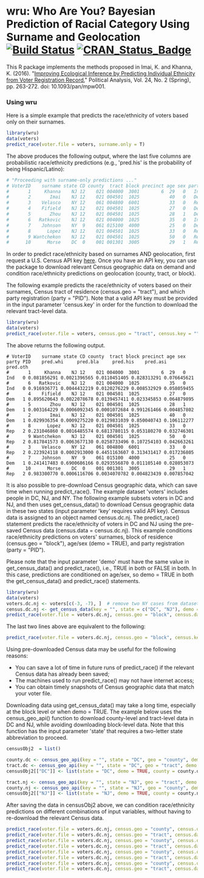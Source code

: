 # wru: Who Are You? Bayesian Prediction of Racial Category Using Surname and Geolocation [![Build Status](https://travis-ci.org/kosukeimai/wru.svg?branch=master)](https://travis-ci.org/kosukeimai/wru) [![CRAN_Status_Badge](http://www.r-pkg.org/badges/version/wru)](https://cran.r-project.org/package=wru)


This R package implements the methods proposed in Imai, K. and Khanna, K. (2016). "[Improving Ecological Inference by Predicting Individual Ethnicity from Voter Registration Record.](http://imai.princeton.edu/research/race.html)" Political Analysis, Vol. 24, No. 2 (Spring), pp. 263-272. doi: 10.1093/pan/mpw001.

### Using wru

Here is a simple example that predicts the race/ethnicity of voters based only on their surnames. 
```r
library(wru)
data(voters)
predict_race(voter.file = voters, surname.only = T)
```

The above produces the following output, where the last five columns are probabilistic race/ethnicity predictions (e.g., 'pred.his' is the probability of being Hispanic/Latino):
```r
# "Proceeding with surname-only predictions ..."
# VoterID    surname state CD county  tract block precinct age sex party PID pred.whi   pred.bla   pred.his   pred.asi pred.oth
#       1     Khanna    NJ 12    021 004000  3001        6  29   0   Ind   0   0.0676 0.00430000 0.00820000 0.86680000  0.05310
#       2       Imai    NJ 12    021 004501  1025           40   0   Dem   1   0.0812 0.00240000 0.06890000 0.73750000  0.11000
#       3    Velasco    NY 12    061 004800  6001           33   0   Rep   2   0.0594 0.00260000 0.82270000 0.10510000  0.01020
#       4    Fifield    NJ 12    021 004501  1025           27   0   Dem   1   0.9355 0.00220000 0.02850000 0.00780000  0.02590
#       5       Zhou    NJ 12    021 004501  1025           28   1   Dem   1   0.0098 0.00180000 0.00065000 0.98200000  0.00575
#       6   Ratkovic    NJ 12    021 004000  1025           35   0   Ind   0   0.9187 0.01083333 0.01083333 0.01083333  0.04880
#       7    Johnson    NY  9    061 015100  4000           25   0   Dem   1   0.5897 0.34630000 0.02360000 0.00540000  0.03500
#       8      Lopez    NJ 12    021 004501  1025           33   0   Rep   2   0.0486 0.00570000 0.92920000 0.01020000  0.00630
#       9 Wantchekon    NJ 12    021 004501  1025           50   0   Rep   2   0.6665 0.08530000 0.13670000 0.07970000  0.03180
#      10      Morse    DC  0    001 001301  3005           29   1   Rep   2   0.9054 0.04310000 0.02060000 0.00720000  0.02370
```

In order to predict race/ethnicity based on surnames AND geolocation, first request a U.S. Census API key [here](http://api.census.gov/data/key_signup.html). Once you have an API key, you can use the package to download relevant Census geographic data on demand and condition race/ethnicity predictions on geolocation (county, tract, or block).

The following example predicts the race/ethnicity of voters based on their surnames, Census tract of residence (census.geo = "tract"), and which party registration (party = "PID"). Note that a valid API key must be provided in the input parameter 'census.key' in order for the function to download the relevant tract-level data.
```r
library(wru)
data(voters)
predict_race(voter.file = voters, census.geo = "tract", census.key = "", party = "PID")
```

The above returns the following output.
```
# VoterID    surname state CD county  tract block precinct age sex party PID    pred.whi     pred.bla     pred.his    pred.asi    pred.oth
#       1     Khanna    NJ 12    021 004000  3001        6  29   0   Ind   0 0.081856291 0.0021396565 0.0110451405 0.828313291 0.076645621
#       6   Ratkovic    NJ 12    021 004000  1025           35   0   Ind   0 0.916936771 0.0044432219 0.0120276229 0.008532929 0.058059455
#       4    Fifield    NJ 12    021 004501  1025           27   0   Dem   1 0.895620643 0.0022078678 0.0139457411 0.023345853 0.064879895
#       5       Zhou    NJ 12    021 004501  1025           28   1   Dem   1 0.003164229 0.0006092345 0.0001072684 0.991261466 0.004857802
#       2       Imai    NJ 12    021 004501  1025           40   0   Dem   1 0.029936354 0.0009275220 0.0129831039 0.850040743 0.106112277
#       8      Lopez    NJ 12    021 004501  1025           33   0   Rep   2 0.231046860 0.0016485574 0.6813780115 0.053180270 0.032746301
#       9 Wantchekon    NJ 12    021 004501  1025           50   0   Rep   2 0.817841573 0.0063677130 0.0258733496 0.107254103 0.042663261
#       3    Velasco    NY 12    061 004800  6001           33   0   Rep   2 0.223924118 0.0002913000 0.4451163607 0.313431417 0.017236805
#       7    Johnson    NY  9    061 015100  4000           25   0   Dem   1 0.241417483 0.6900686166 0.0293556870 0.011105140 0.028053073
#      10      Morse    DC  0    001 001301  3005           29   1   Rep   2 0.983300770 0.0006116706 0.0034070782 0.004823439 0.007857042
```

It is also possible to pre-download Census geographic data, which can save time when running predict_race(). The example dataset 'voters'  includes people in DC, NJ, and NY. The following example subsets voters in DC and NJ, and then uses get_census_data() to download Census geographic data in these two states (input parameter 'key' requires valid API key). Census data is assigned to an object named census.dc.nj. The predict_race() statement predicts the race/ethnicity of voters in DC and NJ using the pre-saved Census data (census.data = census.dc.nj). This example conditions race/ethnicity predictions on voters' surnames, block of residence (census.geo = "block"), age/sex (demo = TRUE), and party registration (party = "PID").

Please note that the input parameter 'demo' must have the same value in get_census_data() and predict_race(), i.e., TRUE in both or FALSE in both. In this case, predictions are conditioned on age/sex, so demo = TRUE in both the get_census_data() and predict_race() statements.
```r
library(wru)
data(voters)
voters.dc.nj <- voters[c(-3, -7), ]  # remove two NY cases from dataset
census.dc.nj <- get_census_data(key = "", state = c("DC", "NJ"), demo = TRUE)  # create Census data object covering DC and NJ 
predict_race(voter.file = voters.dc.nj, census.geo = "block", census.data = census.dc.nj, demo = TRUE, party = "PID")
```

The last two lines above are equivalent to the following:
```r
predict_race(voter.file = voters.dc.nj, census.geo = "block", census.key = "", demo = TRUE, party = "PID")
```

Using pre-downloaded Census data may be useful for the following reasons:
* You can save a lot of time in future runs of predict_race() if the relevant Census data has already been saved; 
* The machines used to run predict_race() may not have internet access; 
* You can obtain timely snapshots of Census geographic data that match your voter file.

Downloading data using get_census_data() may take a long time, especially at the block level or when demo = TRUE. The example below uses the census_geo_api() function to download county-level and tract-level data in DC and NJ, while avoiding downloading block-level data. Note that this function has the input parameter 'state' that requires a two-letter state abbreviation to proceed.
```r
censusObj2  = list()

county.dc <- census_geo_api(key = "", state = "DC", geo = "county", demo = TRUE)
tract.dc <- census_geo_api(key = "", state = "DC", geo = "tract", demo = TRUE)
censusObj2[["DC"]] <- list(state = "DC", demo = TRUE, county = county.dc, tract = tract.dc)

tract.nj <- census_geo_api(key = "", state = "NJ", geo = "tract", demo = TRUE)
county.nj <- census_geo_api(key = "", state = "NJ", geo = "county", demo = TRUE)
censusObj2[["NJ"]] <- list(state = "NJ", demo = TRUE, county = county.nj, tract = tract.nj)
```

After saving the data in censusObj2 above, we can condition race/ethnicity predictions on different combinations of input variables, without having to re-download the relevant Census data.
```r
predict_race(voter.file = voters.dc.nj, census.geo = "county", census.data = censusObj2)  # Pr(Race | Surname, County)
predict_race(voter.file = voters.dc.nj, census.geo = "tract", census.data = censusObj2)  # Pr(Race | Surname, Tract)
predict_race(voter.file = voters.dc.nj, census.geo = "county", census.data = censusObj2, demo = TRUE)  # Pr(Race | Surname, County, Age/Sex)
predict_race(voter.file = voters.dc.nj, census.geo = "tract", census.data = censusObj2, demo = TRUE)  # Pr(Race | Surname, Tract, Age/Sex)
predict_race(voter.file = voters.dc.nj, census.geo = "county", census.data = censusObj2, party = "PID")  # Pr(Race | Surname, County, Party)
predict_race(voter.file = voters.dc.nj, census.geo = "tract", census.data = censusObj2, party = "PID")  # Pr(Race | Surname, Tract, Party)
predict_race(voter.file = voters.dc.nj, census.geo = "county", census.data = censusObj2, demo = TRUE, party = "PID") # Pr(Race | Surname, County, Age/Sex, Party)
predict_race(voter.file = voters.dc.nj, census.geo = "tract", census.data = censusObj2, demo = TRUE, party = "PID") # Pr(Race | Surname, Tract, Age/Sex, Party)
```
